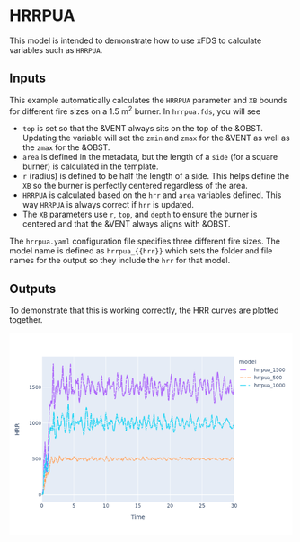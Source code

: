 # HRRPUA

This model is intended to demonstrate how to use xFDS to calculate variables such as `HRRPUA`.

## Inputs

This example automatically calculates the `HRRPUA` parameter and `XB` bounds for different fire sizes on a 1.5 m<sup>2</sup> burner. In `hrrpua.fds`, you will see

- `top` is set so that the &VENT always sits on the top of the &OBST. Updating the variable will set the `zmin` and `zmax` for the &VENT as well as the `zmax` for the &OBST.
- `area` is defined in the metadata, but the length of a `side` (for a square burner) is calculated in the template.
- `r` (radius) is defined to be half the length of a side. This helps define the `XB` so the burner is perfectly centered regardless of the area.
- `HRRPUA` is calculated based on the `hrr` and `area` variables defined. This way `HRRPUA` is always correct if `hrr` is updated.
- The `XB` parameters use `r`, `top`, and `depth` to ensure the burner is centered and that the &VENT always aligns with &OBST.

The `hrrpua.yaml` configuration file specifies three different fire sizes. The model name is defined as `hrrpua_{{hrr}}` which sets the folder and file names for the output so they include the `hrr` for that model.

## Outputs

To demonstrate that this is working correctly, the HRR curves are plotted together.

![hrr_graph](hrr.png)
